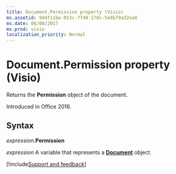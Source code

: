 ```yaml
---
title: Document.Permission property (Visio)
ms.assetid: 944f11be-053c-7749-178c-5e8b79a32ea8
ms.date: 06/08/2017
ms.prod: visio
localization_priority: Normal
---
```



# Document.Permission property (Visio)

Returns the **Permission** object of the document.

Introduced in Office 2016.


## Syntax

_expression_.**Permission**

_expression_ A variable that represents a **[Document](Visio.Document.md)** object.


[!include[Support and feedback](~/includes/feedback-boilerplate.md)]
